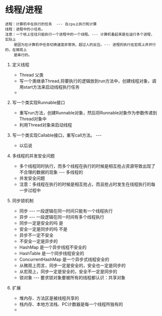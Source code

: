 # 线程/进程
    进程：计算机中在执行的任务  --- 在cpu上执行和计算
    线程：进程中的小任务。
    注意：一个核上往往只能执行一个进程中的一个线程。--- 计算机看起来是在运行多个进程，实际上
        是因为在计算机中任务切换速度非常快，超过人的反应。--- 进程的执行在宏观上并并行的，在微观上
        是串行的。

1. 定义线程
    - Thread 父类
    - 写一个类继承Thread,将要执行的逻辑放到run方法中，创建线程对象，调用start方法来启动线程执行任务
    - 

2. 写一个类实现Runnable接口
    - 重写run方法，创建Runnable对象，然后将Runnable对象作为参数传递到Thread对象中
    - 利用Thread对象来启动线程

3. 写一个类实现Callable接口，重写call方法。 --- 
    - 以后说

4. 多线程的并发安全问题
   - 多个线程同时执行，而多个线程在执行的时候是相互抢占资源导致出现了不合理的数据的现象 --- 多线程的
   - 并发安全问题
   - 注意：多线程在执行的时候是相互抢占，而且抢占时发生在线程执行的每一步过程中

5. 同步锁机制
   -  同步 --- 一段逻辑在同一时间只能有一个线程执行
   -  异步 --- 一段逻辑在同一时间有多个线程执行
   -  同步一定是安全的吗  是
   -  安全一定是同步的吗  不是
   - 异步不一定不安全
   - 不安全一定是异步的
   - HashMap 是一个异步线程不安全的
   - HashTable 是一个同步线程安全的
   - ConcurrentHashMap 是一个异步式线程安全的
   - 从微观上而言，同步一定是安全的，安全也一定是同步的
   - 从宏观上，同步一定是安全的，安全不一定是同步的
   - 锁对象 --- 要求锁对象要被所有的线程都认识：共享对象
6. 扩展
   - 堆内存、方法区是被线程共享的
   - 栈内存、本地方法栈、PC计数器是每一个线程所独有的
   - 